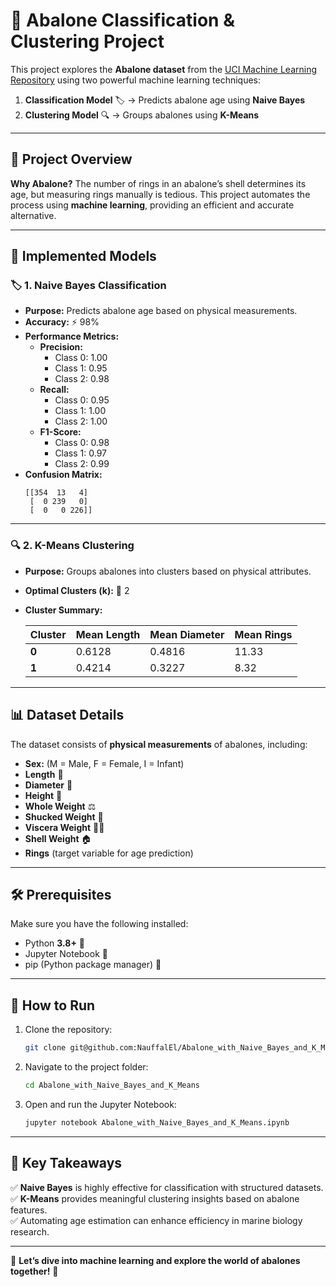 # 🐚 Abalone Classification & Clustering Project

This project explores the **Abalone dataset** from the [UCI Machine Learning Repository](https://archive.ics.uci.edu/dataset/1/abalone) using two powerful machine learning techniques:

1. **Classification Model** 🏷️ → Predicts abalone age using **Naive Bayes**
2. **Clustering Model** 🔍 → Groups abalones using **K-Means**

---

## 📌 Project Overview

**Why Abalone?**
The number of rings in an abalone’s shell determines its age, but measuring rings manually is tedious. This project automates the process using **machine learning**, providing an efficient and accurate alternative.

---

## 🚀 Implemented Models

### 🏷️ 1. Naive Bayes Classification
- **Purpose:** Predicts abalone age based on physical measurements.
- **Accuracy:** ⚡ 98%
- **Performance Metrics:**
  - **Precision:**
    - Class 0: 1.00
    - Class 1: 0.95
    - Class 2: 0.98
  - **Recall:**
    - Class 0: 0.95
    - Class 1: 1.00
    - Class 2: 1.00
  - **F1-Score:**
    - Class 0: 0.98
    - Class 1: 0.97
    - Class 2: 0.99
- **Confusion Matrix:**
  ```
  [[354  13   4]
   [  0 239   0]
   [  0   0 226]]
  ```

---

### 🔍 2. K-Means Clustering
- **Purpose:** Groups abalones into clusters based on physical attributes.
- **Optimal Clusters (k):** 🎯 2
- **Cluster Summary:**
  
  | Cluster | Mean Length | Mean Diameter | Mean Rings |
  |---------|-------------|--------------|------------|
  | **0** | 0.6128 | 0.4816 | 11.33 |
  | **1** | 0.4214 | 0.3227 | 8.32 |

---

## 📊 Dataset Details
The dataset consists of **physical measurements** of abalones, including:
- **Sex:** (M = Male, F = Female, I = Infant)
- **Length** 📏
- **Diameter** 📐
- **Height** 📏
- **Whole Weight** ⚖️
- **Shucked Weight** 🦪
- **Viscera Weight** 🏋️‍♂️
- **Shell Weight** 🏠
- **Rings** (target variable for age prediction)

---

## 🛠️ Prerequisites
Make sure you have the following installed:
- Python **3.8+** 🐍
- Jupyter Notebook 📓
- pip (Python package manager) 🔧

---

## 📌 How to Run
1. Clone the repository:
   ```bash
   git clone git@github.com:NauffalEl/Abalone_with_Naive_Bayes_and_K_Means.git
   ```
2. Navigate to the project folder:
   ```bash
   cd Abalone_with_Naive_Bayes_and_K_Means
   ```
3. Open and run the Jupyter Notebook:
   ```bash
   jupyter notebook Abalone_with_Naive_Bayes_and_K_Means.ipynb
   ```

---

## 🎯 Key Takeaways
✅ **Naive Bayes** is highly effective for classification with structured datasets.  
✅ **K-Means** provides meaningful clustering insights based on abalone features.  
✅ Automating age estimation can enhance efficiency in marine biology research.  

---

🚀 **Let’s dive into machine learning and explore the world of abalones together!** 🐚

